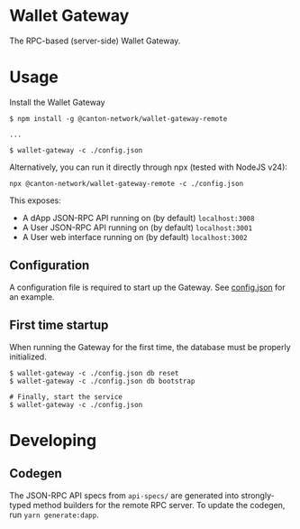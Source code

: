 # Wallet Gateway

The RPC-based (server-side) Wallet Gateway.

# Usage

Install the Wallet Gateway

```shell
$ npm install -g @canton-network/wallet-gateway-remote

...

$ wallet-gateway -c ./config.json
```

Alternatively, you can run it directly through npx (tested with NodeJS v24):

`npx @canton-network/wallet-gateway-remote -c ./config.json`

This exposes:

- A dApp JSON-RPC API running on (by default) `localhost:3008`
- A User JSON-RPC API running on (by default) `localhost:3001`
- A User web interface running on (by default) `localhost:3002`

## Configuration

A configuration file is required to start up the Gateway. See [config.json](https://github.com/hyperledger-labs/splice-wallet-kernel/blob/main/wallet-gateway/test/config.json) for an example.

## First time startup

When running the Gateway for the first time, the database must be properly initialized.

```shell
$ wallet-gateway -c ./config.json db reset
$ wallet-gateway -c ./config.json db bootstrap

# Finally, start the service
$ wallet-gateway -c ./config.json
```

# Developing

## Codegen

The JSON-RPC API specs from `api-specs/` are generated into strongly-typed method builders for the remote RPC server. To update the codegen, run `yarn generate:dapp`.
